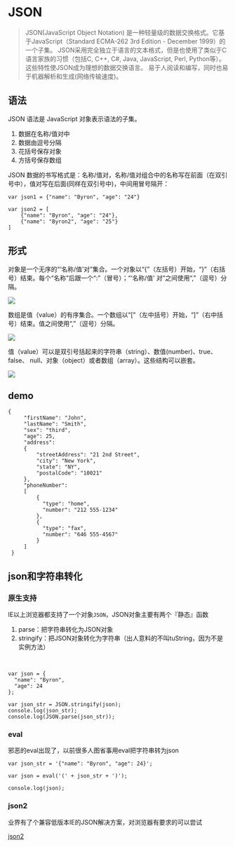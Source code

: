 # JSON

>JSON(JavaScript Object Notation) 是一种轻量级的数据交换格式。它基于JavaScript（Standard ECMA-262 3rd Edition - December 1999）的一个子集。 JSON采用完全独立于语言的文本格式，但是也使用了类似于C语言家族的习惯（包括C, C++, C#, Java, JavaScript, Perl, Python等）。这些特性使JSON成为理想的数据交换语言。 易于人阅读和编写，同时也易于机器解析和生成(网络传输速度)。

## 语法

JSON 语法是 JavaScript 对象表示语法的子集。
1. 数据在名称/值对中
2. 数据由逗号分隔
3. 花括号保存对象
4. 方括号保存数组

JSON 数据的书写格式是：名称/值对，名称/值对组合中的名称写在前面（在双引号中），值对写在后面(同样在双引号中)，中间用冒号隔开：

	var json1 = {"name": "Byron", "age": "24"}
	
	var json2 = [
		{"name": "Byron", "age": "24"}, 
		{"name": "Byron2", "age": "25"}
	]

## 形式

对象是一个无序的“‘名称/值’对”集合。一个对象以“{”（左括号）开始，“}”（右括号）结束。每个“名称”后跟一个“:”（冒号）；“‘名称/值’ 对”之间使用“,”（逗号）分隔。

![](http://www.json.org/object.gif)


数组是值（value）的有序集合。一个数组以“[”（左中括号）开始，“]”（右中括号）结束。值之间使用“,”（逗号）分隔。


![](http://www.json.org/array.gif)


值（value）可以是双引号括起来的字符串（string）、数值(number)、true、false、 null、对象（object）或者数组（array）。这些结构可以嵌套。

![](http://www.json.org/value.gif)

## demo

	{
	     "firstName": "John",
	     "lastName": "Smith",
	     "sex": "third",
	     "age": 25,
	     "address": 
	     {
	         "streetAddress": "21 2nd Street",
	         "city": "New York",
	         "state": "NY",
	         "postalCode": "10021"
	     },
	     "phoneNumber": 
	     [
	         {
	           "type": "home",
	           "number": "212 555-1234"
	         },
	         {
	           "type": "fax",
	           "number": "646 555-4567"
	         }
	     ]
	 }
	 
## json和字符串转化

### 原生支持

IE以上浏览器都支持了一个对象`JSON`，JSON对象主要有两个『静态』函数

1. parse：把字符串转化为JSON对象
2. stringify：把JSON对象转化为字符串（出人意料的不叫tuString，因为不是实例方法）

&nbsp;


	var json = {
	  "name": "Byron",
	  "age": 24
	};
	
	var json_str = JSON.stringify(json);
	console.log(json_str);
	console.log(JSON.parse(json_str));


### eval

邪恶的eval出现了，以前很多人图省事用eval把字符串转为json

	var json_str = '{"name": "Byron", "age": 24}';
	
	var json = eval('(' + json_str + ')');
	
	console.log(json);

### json2 

业界有了个兼容低版本IE的JSON解决方案，对浏览器有要求的可以尝试

[json2](https://github.com/douglascrockford/JSON-js)